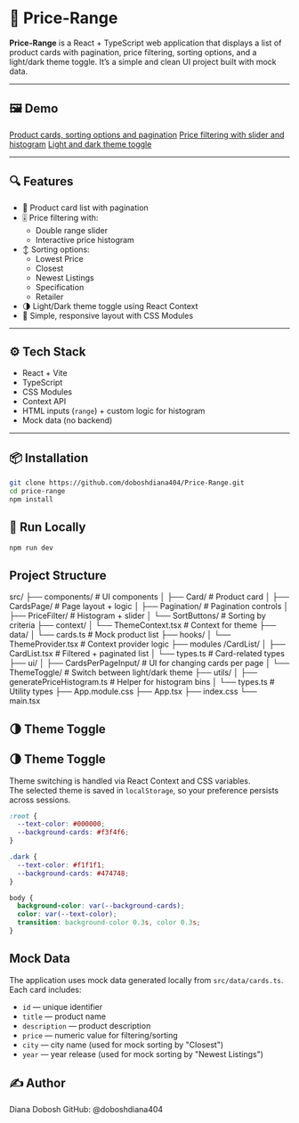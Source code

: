 # 💸 Price-Range

**Price-Range** is a React + TypeScript web application that displays a list of product cards with pagination, price filtering, sorting options, and a light/dark theme toggle. It’s a simple and clean UI project built with mock data.

---

## 🖼 Demo

[Product cards, sorting options and pagination](./public/demo1.mp4)
[Price filtering with slider and histogram](./public/demo2.mp4)
[Light and dark theme toggle](./public/demo3.mp4)

---

## 🔍 Features

- 🧾 Product card list with pagination
- 🎚 Price filtering with:
  - Double range slider
  - Interactive price histogram
- ↕️ Sorting options:
  - Lowest Price
  - Closest
  - Newest Listings
  - Specification
  - Retailer
- 🌗 Light/Dark theme toggle using React Context
- 🎯 Simple, responsive layout with CSS Modules

---

## ⚙️ Tech Stack

- React + Vite
- TypeScript
- CSS Modules
- Context API
- HTML inputs (`range`) + custom logic for histogram
- Mock data (no backend)

---

## 📦 Installation

```bash
git clone https://github.com/doboshdiana404/Price-Range.git
cd price-range
npm install
```

## 🚀 Run Locally

```bash
npm run dev
```

## Project Structure

src/
├── components/ # UI components
│ ├── Card/ # Product card
│ ├── CardsPage/ # Page layout + logic
│ ├── Pagination/ # Pagination controls
│ ├── PriceFilter/ # Histogram + slider
│ └── SortButtons/ # Sorting by criteria
├── context/
│ └── ThemeContext.tsx # Context for theme
├── data/
│ └── cards.ts # Mock product list
├── hooks/
│ └── ThemeProvider.tsx # Context provider logic
├── modules /CardList/
│ ├── CardList.tsx # Filtered + paginated list
│ └── types.ts # Card-related types
├── ui/
│ ├── CardsPerPageInput/ # UI for changing cards per page
│ └── ThemeToggle/ # Switch between light/dark theme
├── utils/
│ ├── generatePriceHistogram.ts # Helper for histogram bins
│ └── types.ts # Utility types
├── App.module.css
├── App.tsx
├── index.css
└── main.tsx

## 🌗 Theme Toggle

## 🌗 Theme Toggle

Theme switching is handled via React Context and CSS variables.  
The selected theme is saved in `localStorage`, so your preference persists across sessions.

```css
:root {
  --text-color: #000000;
  --background-cards: #f3f4f6;
}

.dark {
  --text-color: #f1f1f1;
  --background-cards: #474748;
}

body {
  background-color: var(--background-cards);
  color: var(--text-color);
  transition: background-color 0.3s, color 0.3s;
}
```

## Mock Data

The application uses mock data generated locally from `src/data/cards.ts`.  
Each card includes:

- `id` — unique identifier
- `title` — product name
- `description` — product description
- `price` — numeric value for filtering/sorting
- `city` — city name (used for mock sorting by "Closest")
- `year` — year release (used for mock sorting by "Newest Listings")

## ✍️ Author

Diana Dobosh
GitHub: @doboshdiana404
